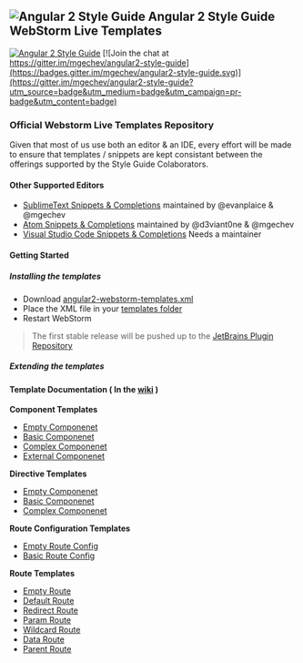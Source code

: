 ## ![Angular 2 Style Guide](https://raw.githubusercontent.com/mgechev/angular2-style-guide/master/assets/logo.png) Angular 2 Style Guide WebStorm Live Templates

[![Angular 2 Style Guide](https://mgechev.github.io/angular2-style-guide/images/badge.svg)](https://github.com/mgechev/angular2-style-guide)
[![Join the chat at https://gitter.im/mgechev/angular2-style-guide](https://badges.gitter.im/mgechev/angular2-style-guide.svg)](https://gitter.im/mgechev/angular2-style-guide?utm_source=badge&utm_medium=badge&utm_campaign=pr-badge&utm_content=badge)

### Official Webstorm Live Templates Repository

Given that most of us use both an editor & an IDE, every effort will be made to ensure that templates / snippets are kept consistant between the offerings supported by the Style Guide Colaborators.

#### Other Supported Editors
- [SublimeText Snippets & Completions](https://github.com/evanplaice/angular2-snippets) maintained by @evanplaice & @mgechev
- [Atom Snippets & Completions](https://github.com/d3viant0ne/angular2-atom-snippets) maintained by @d3viant0ne & @mgechev
- [Visual Studio Code Snippets & Completions](https://github.com/mgechev/angular2-style-guide/issues/15) Needs a maintainer

#### Getting Started

##### Installing the templates

- Download [angular2-webstorm-templates.xml]()
- Place the XML file in your [templates folder](https://www.jetbrains.com/webstorm/help/project-and-ide-settings.html)
- Restart WebStorm

> The first stable release will be pushed up to the [JetBrains Plugin Repository](https://plugins.jetbrains.com)

##### Extending the templates

#### Template Documentation ( In the [wiki](https://github.com/d3viant0ne/angular2-webstorm-snippets/wiki) )

**Component Templates**
* [Empty Componenet](https://github.com/d3viant0ne/angular2-webstorm-snippets/wiki/Component-Templates)
* [Basic Componenet](https://github.com/d3viant0ne/angular2-webstorm-snippets/wiki/Component-Templates)
* [Complex Componenet](https://github.com/d3viant0ne/angular2-webstorm-snippets/wiki/Component-Templates)
* [External Componenet](https://github.com/d3viant0ne/angular2-webstorm-snippets/wiki/Component-Templates)

**Directive Templates**
* [Empty Componenet](https://github.com/d3viant0ne/angular2-webstorm-snippets/wiki/Component-Templates)
* [Basic Componenet](https://github.com/d3viant0ne/angular2-webstorm-snippets/wiki/Component-Templates)
* [Complex Componenet](https://github.com/d3viant0ne/angular2-webstorm-snippets/wiki/Component-Templates)

**Route Configuration Templates**
* [Empty Route Config](https://github.com/d3viant0ne/angular2-webstorm-snippets/wiki/Component-Templates)
* [Basic Route Config](https://github.com/d3viant0ne/angular2-webstorm-snippets/wiki/Component-Templates)

**Route Templates**
* [Empty Route](https://github.com/d3viant0ne/angular2-webstorm-snippets/wiki/Component-Templates)
* [Default Route](https://github.com/d3viant0ne/angular2-webstorm-snippets/wiki/Component-Templates)
* [Redirect Route](https://github.com/d3viant0ne/angular2-webstorm-snippets/wiki/Component-Templates)
* [Param Route](https://github.com/d3viant0ne/angular2-webstorm-snippets/wiki/Component-Templates)
* [Wildcard Route](https://github.com/d3viant0ne/angular2-webstorm-snippets/wiki/Component-Templates)
* [Data Route](https://github.com/d3viant0ne/angular2-webstorm-snippets/wiki/Component-Templates)
* [Parent Route](https://github.com/d3viant0ne/angular2-webstorm-snippets/wiki/Component-Templates)

